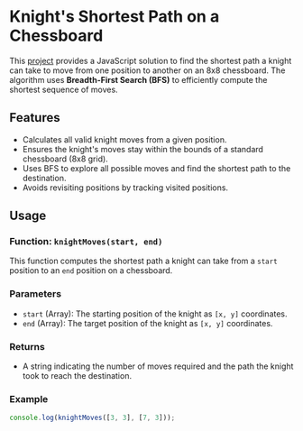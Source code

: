 # Knight's Shortest Path on a Chessboard

This [project](https://www.theodinproject.com/lessons/javascript-knights-travails) provides a JavaScript solution to find the shortest path a knight can take to move from one position to another on an 8x8 chessboard. The algorithm uses **Breadth-First Search (BFS)** to efficiently compute the shortest sequence of moves.

## Features

- Calculates all valid knight moves from a given position.
- Ensures the knight's moves stay within the bounds of a standard chessboard (8x8 grid).
- Uses BFS to explore all possible moves and find the shortest path to the destination.
- Avoids revisiting positions by tracking visited positions.

## Usage

### Function: `knightMoves(start, end)`

This function computes the shortest path a knight can take from a `start` position to an `end` position on a chessboard.

### Parameters

- `start` (Array): The starting position of the knight as `[x, y]` coordinates.
- `end` (Array): The target position of the knight as `[x, y]` coordinates.

### Returns

- A string indicating the number of moves required and the path the knight took to reach the destination.

### Example

```javascript
console.log(knightMoves([3, 3], [7, 3]));
```
